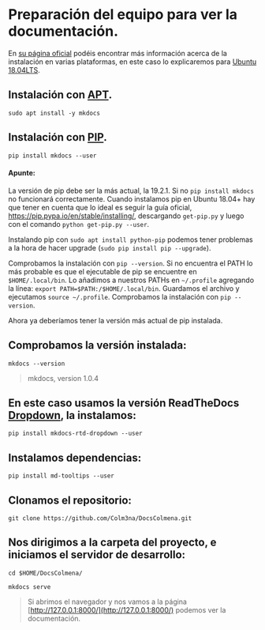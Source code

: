 # Preparación del equipo para ver la documentación.

En [su página oficial](https://www.mkdocs.org/#installation) podéis encontrar más información acerca de la instalación en varias plataformas, en este caso lo explicaremos para [Ubuntu 18.04LTS](https://ubuntu.com).

## Instalación con [APT](https://es.wikipedia.org/wiki/Advanced_Packaging_Tool).
`sudo apt install -y mkdocs` 

## Instalación con [PIP](https://pypi.org/project/pip/).
`pip install mkdocs --user`

#### Apunte:

La versión de pip debe ser la más actual, la 19.2.1. Si no `pip install mkdocs` no funcionará correctamente.
Cuando instalamos pip en Ubuntu 18.04+ hay que tener en cuenta que lo ideal es seguir la guía oficial, https://pip.pypa.io/en/stable/installing/, descargando `get-pip.py` y luego con el comando `python get-pip.py --user`.

Instalando pip con `sudo apt install python-pip` podemos tener problemas a la hora de hacer upgrade (`sudo pip install pip --upgrade`).

Comprobamos la instalación con `pip --version`. Si no encuentra el PATH lo más probable es que el ejecutable de pip se encuentre en `$HOME/.local/bin`. Lo añadimos a nuestros PATHs en `~/.profile` agregando la línea: `export PATH=$PATH:/$HOME/.local/bin`. Guardamos el archivo y ejecutamos `source ~/.profile`.
Comprobamos la instalación con `pip --version`.

Ahora ya deberíamos tener la versión más actual de pip instalada. 

## Comprobamos la versión instalada:
`mkdocs --version`

>mkdocs, version 1.0.4

## En este caso usamos la versión ReadTheDocs [Dropdown](https://github.com/cjsheets/mkdocs-rtd-dropdown), la instalamos:
`pip install mkdocs-rtd-dropdown --user`

## Instalamos dependencias:
`pip install md-tooltips --user`

## Clonamos el repositorio:
`git clone https://github.com/Colm3na/DocsColmena.git`

## Nos dirigimos a la carpeta del proyecto, e iniciamos el servidor de desarrollo:
`cd $HOME/DocsColmena/` 

`mkdocs serve`

> Si abrimos el navegador y nos vamos a la página [http://127.0.0.1:8000/](http://127.0.0.1:8000/) podemos ver la documentación.
